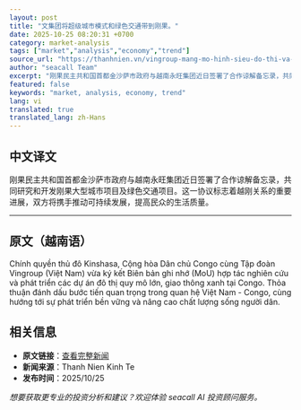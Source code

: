```yaml
---
layout: post
title: "文集团将超级城市模式和绿色交通带到刚果。"
date: 2025-10-25 08:20:31 +0700
category: market-analysis
tags: ["market","analysis","economy","trend"]
source_url: "https://thanhnien.vn/vingroup-mang-mo-hinh-sieu-do-thi-va-giao-thong-xanh-toi-congo-185251025133845004.htm"
author: "seacall Team"
excerpt: "刚果民主共和国首都金沙萨市政府与越南永旺集团近日签署了合作谅解备忘录，共同研究和开发刚果大型城市项目及绿色交通项目。这一协议标志着越刚关系的重要进展，双方将携手推动可持续发展，提高民众的生活质量。..."
featured: false
keywords: "market, analysis, economy, trend"
lang: vi
translated: true
translated_lang: zh-Hans
---
```


## 中文译文

刚果民主共和国首都金沙萨市政府与越南永旺集团近日签署了合作谅解备忘录，共同研究和开发刚果大型城市项目及绿色交通项目。这一协议标志着越刚关系的重要进展，双方将携手推动可持续发展，提高民众的生活质量。

---

## 原文（越南语）

Ch&iacute;nh quyền thủ đ&ocirc; Kinshasa, Cộng h&ograve;a D&acirc;n chủ Congo c&ugrave;ng Tập đo&agrave;n Vingroup (Việt Nam) vừa k&yacute; kết Bi&ecirc;n bản ghi nhớ (MoU) hợp t&aacute;c nghi&ecirc;n cứu v&agrave; ph&aacute;t triển c&aacute;c dự &aacute;n đ&ocirc; thị quy m&ocirc; lớn, giao th&ocirc;ng xanh tại Congo. Thỏa thuận đ&aacute;nh dấu bước tiến quan trọng trong quan hệ Việt Nam - Congo, c&ugrave;ng hướng tới sự ph&aacute;t triển bền vững v&agrave; n&acirc;ng cao chất lượng sống người d&acirc;n.

## 相关信息

- **原文链接**：[查看完整新闻](https://thanhnien.vn/vingroup-mang-mo-hinh-sieu-do-thi-va-giao-thong-xanh-toi-congo-185251025133845004.htm)
- **新闻来源**：Thanh Nien Kinh Te
- **发布时间**：2025/10/25

*想要获取更专业的投资分析和建议？欢迎体验 seacall AI 投资顾问服务。*